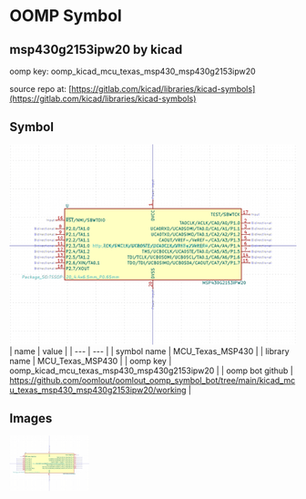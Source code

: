 # OOMP Symbol  
## msp430g2153ipw20  by kicad  
  
oomp key: oomp_kicad_mcu_texas_msp430_msp430g2153ipw20  
  
source repo at: [https://gitlab.com/kicad/libraries/kicad-symbols](https://gitlab.com/kicad/libraries/kicad-symbols)  
## Symbol  
  
[![working.png](working_600.png)](working.png)  
| name | value | 
| --- | --- | 
| symbol name | MCU_Texas_MSP430 | 
| library name | MCU_Texas_MSP430 | 
| oomp key | oomp_kicad_mcu_texas_msp430_msp430g2153ipw20 | 
| oomp bot github | https://github.com/oomlout/oomlout_oomp_symbol_bot/tree/main/kicad_mcu_texas_msp430_msp430g2153ipw20/working | 
## Images  
  
[![working.png](working_140.png)](working.png)  
